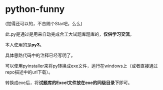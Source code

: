 # python-funny

(觉得还可以的，不吝赐个Star吧，么么)

此.py是通过是用来自动完成合工大试题库题库的，**仅供学习交流**。

本人使用的是**py3**。

具体思路代码中的注释已经写明了。

可以使用pyinstaller来将py转换成exe文件，运行在windows上（或者直接通过repo描述中的url下载）。

转换成exe后，将**试题库的Excel文件放在exe的同级目录下**即可。
